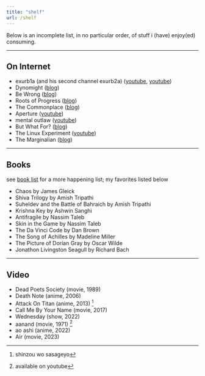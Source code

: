 ```yaml
---
title: "shelf"
url: /shelf
---
```


Below is an incomplete list, in no particular order, of stuff i (have) enjoy(ed) consuming.

---

## **On Internet**

- exurb1a (and his second channel exurb2a) ([youtube](https://www.youtube.com/@exurb1a), [youtube](https://www.youtube.com/@exurb2a114))
- Dynomight ([blog](https://dynomight.substack.com/))
- Be Wrong ([blog](https://bewrong.substack.com/))
- Roots of Progress ([blog](https://rootsofprogress.org/))
- The Commonplace ([blog](https://thomasjbevan.substack.com/))
- Aperture ([youtube](https://www.youtube.com/@ApertureScience))
- mental outlaw ([youtube](https://www.youtube.com/@MentalOutlaw))
- But What For? ([blog](https://www.butwhatfor.com/))
- The Linux Experiment ([youtube](https://www.youtube.com/@TheLinuxEXP))
- The Marginalian ([blog](https://www.themarginalian.org))

---

## **Books**

see [book list](https://literal.club/shubhxms) for a more happening list; my favorites listed below

- Chaos by James Gleick
- Shiva Trilogy by Amish Tripathi
- Suheldev and the Battle of Bahraich by Amish Tripathi
- Krishna Key by Ashwin Sanghi
- Antifragile by Nassim Taleb
- Skin in the Game by Nassim Taleb
- The Da Vinci Code by Dan Brown
- The Song of Achilles by Madeline Miller
- The Picture of Dorian Gray by Oscar Wilde
- Jonathon Livingston Seagull by Richard Bach

---

## **Video**

- Dead Poets Society (movie, 1989)
- Death Note (anime, 2006)
- Attack On Titan (anime, 2013) [^aot]
- Call Me By Your Name (movie, 2017)
- Wednesday (show, 2022)
- aanand (movie, 1971) [^aanand]
- ao ashi (anime, 2022)
- Air (movie, 2023)


[^aot]: shinzou wo sasageyo
[^aanand]: available on youtube
